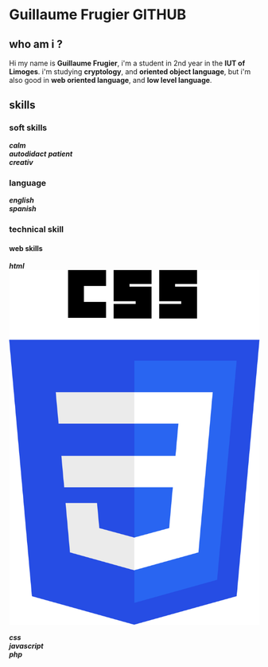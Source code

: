 # Guillaume Frugier GITHUB

## who am i ?
Hi my name is **Guillaume Frugier**, i'm a student in 2nd year in the **IUT of Limoges**.
i'm studying **cryptology**, and **oriented object language**, but i'm also good in **web oriented language**, 
and **low level language**.

## skills
### soft skills
***calm***   
***autodidact*** 
***patient***  
***creativ***

### language
***english***  
***spanish***  

### technical skill
#### web skills
***html***  
![Static Badge](css.png)

***css***  
***javascript***  
***php***  



